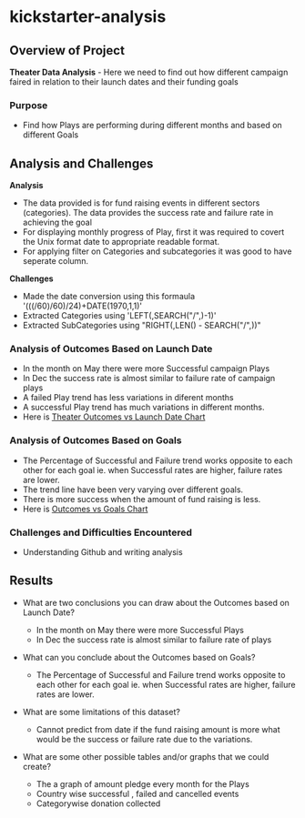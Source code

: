 # kickstarter-analysis

## Overview of Project
 **Theater Data Analysis** - Here we need to find out how different campaign faired in relation to their launch dates and their funding goals

### Purpose
   * Find how Plays are performing during different months and based on different Goals

## Analysis and Challenges
 **Analysis**
   * The data provided is for fund raising events in different sectors (categories). The data provides the success rate and failure rate in achieving the goal 
   * For displaying monthly progress of Play, first it was required to covert the Unix format date to appropriate readable format.
   * For applying filter on Categories and subcategories it was good to have seperate column. 

 **Challenges**

   * Made the date conversion using this formaula '(((<columnName>/60)/60)/24)+DATE(1970,1,1)'
   * Extracted Categories using 'LEFT(<ColumnName>,SEARCH("/",<ColumnName>)-1)'
   * Extracted SubCategories using "RIGHT(<ColumnName>,LEN(<ColumnName>) - SEARCH("/",<ColumnName>))"

### Analysis of Outcomes Based on Launch Date

   - In the month on May there were more Successful campaign Plays
   - In Dec the success rate is almost similar to failure rate of campaign plays
   - A failed Play trend has less variations in diferent months
   - A successful Play trend has much variations in different months. 
   - Here is [Theater Outcomes vs Launch Date Chart](https://github.com/DeepaGheewala/kickstarter-analysis/resources/Theater_Outcomes_vs_Launch.png)

### Analysis of Outcomes Based on Goals
   - The Percentage of Successful and Failure trend works opposite to each other for each goal ie. when Successful rates are higher, failure rates are lower.
   - The trend line have been very varying over different goals.
   - There is more success when the amount of fund raising is less.
   - Here is [Outcomes vs Goals Chart](https://github.com/DeepaGheewala/kickstarter-analysis/resources/Outcomes_vs_Goals.png)

### Challenges and Difficulties Encountered
   - Understanding Github and writing analysis
      
  
## Results

- What are two conclusions you can draw about the Outcomes based on Launch Date?
  - In the month on May there were more Successful Plays
  - In Dec the success rate is almost similar to failure rate of plays

- What can you conclude about the Outcomes based on Goals?
  - The Percentage of Successful and Failure trend works opposite to each other for each goal ie. when Successful rates are higher, failure rates are lower.

- What are some limitations of this dataset?
  - Cannot predict from date if the fund raising amount is more what would be the success or failure rate due to the variations.

- What are some other possible tables and/or graphs that we could create?
  - The a graph of amount pledge every month for the Plays
  - Country wise successful , failed and cancelled events
  - Categorywise donation collected
  
